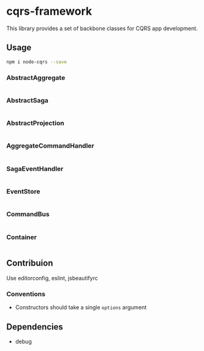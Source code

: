 cqrs-framework
==============

This library provides a set of backbone classes for CQRS app development.

## Usage

```bash
npm i node-cqrs --save
```

### AbstractAggregate

```javascript
```

### AbstractSaga

```javascript
```

### AbstractProjection

```javascript
```

### AggregateCommandHandler

```javascript
```

### SagaEventHandler

```javascript
```

### EventStore

```javascript
```

### CommandBus

```javascript
```

### Container

```javascript
```


## Contribuion

Use editorconfig, eslint, jsbeautifyrc

### Conventions

-	Constructors should take a single `options` argument


## Dependencies

-	debug

